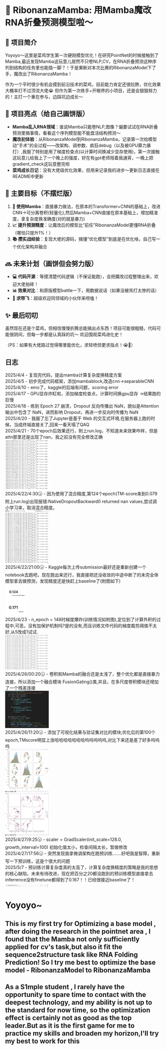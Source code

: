 # 🚀 RibonanzaMamba: 用Mamba魔改RNA折叠预测模型啦～  

## 🌱 项目简介  
Yoyoyo～这里是菜鸡学生第一次硬刚模型优化！在研究PointNet的时候接触到了Mamba,最近发现Mamba这玩意儿居然不只卷NLP,CV，在RNA折叠预测这种序列到结构的任务里也能插一脚？！于是果断对本次比赛的RibonanzaModel下了手，魔改出了RibonanzaMamba！  

作为一个平时很少有机会摸到前沿技术的菜鸡，目前能力肯定还很拉胯，优化效果大概率打不过顶流大佬😭 但作为第一次练手+开眼界的小项目，还是会狠狠努力的！主打一个重在参与，边踩坑边成长～  


## 🧬 项目亮点（给自己画饼版）  
- **Mamba乱入RNA领域**：谁说Mamba只能卷NLP,图像？偏要试试在RNA折叠预测里搞事情，看看这个序列模型能不能盘活结构预测～  
- **魔改初体验**：从RibonanzaModel到RibonanzaMamba，记录第一次给模型动“手术”的全过程——改架构、调参数、疯狂debug（以及被GPU算力暴打）,我服了特别是用了梯度检查点(以计算时间换减少显存使用)，第一次接触这玩意儿给我上了一个晚上的强度，好在有gpt老师陪着我通宵，一晚上把gradient_check这玩意整完啦
- **菜鸡成长日记**：没有大佬级优化效果，但用来记录我的进步～更新日志直接在README中更新  


## 🎯 主要目标（不摆烂版）  
1. **🤖 使用Mamba**：直接暴力做法，在原本的Transformer+CNN的基础上，改进CNN->可分离卷积(轻量化),然后Mamba+CNN直接在原本基础上，增加精准度，拿复杂度换准确度(对的就是暴力)
2. **📈 提升预测精度**：让魔改后的模型比“前任”RibonanzaModel更懂RNA折叠（哪怕只提升1%！）  
3. **📚 攒实战经验**：复现大佬的源码，搞懂“优化模型”到底是在优化啥，自己写一个优化架构并融合  


## 🔜 未来计划（画饼但会努力版）  
- **💻 代码开源**：等摸清楚代码逻辑（不保证能跑），会把魔改过程整理出来，欢迎大佬拍砖！  
- **📊 效果对比**：和原版模型battle一下，用数据说话（如果没被吊打太惨的话）  
- **👥 求带飞**：超级欢迎同领域的小伙伴来唠嗑！
  


## ✨ 最后叨叨  
虽然现在还是个菜鸡，但相信慢慢折腾总能搞出点东西！项目可能很粗糙，代码可能很阴间，但每一步都是认真踩的坑～ 欢迎围观菜鸡进化史！  

（PS：如果有大佬路过觉得哪里能优化，求轻喷但更求指点！😭🙏）  

  
 
## 日志
2025/4/4 - 复现完代码，提出mamba计算复杂度换精度方案   
2025/4/5 - 初步完成代码框架，添加mambablock,改造cnn->separableCNN   
2025/4/10 - emo了，kaggle的后端有问题，scoring error   
2025/4/17 - GPU显存炸缸啦，添加梯度检查点，计算时间换gpu显存 ->结果跑的巨慢   
2025/4/18 - 练到 Epoch 27 崩溃，Dropout 反向传播出 NaN，貌似是Attention 输出中包含了 NaN，进而影响 Dropout，再进一步反向时传播为 NaN     
2025/4/20 - 我服了忘了Jupyter是基于 Web 的交互式环境,在服务器上跑的时候，当成终端直接关了,回来一看天塌了QAQ    
2025/4/21 - 70个epoch后效果还行，附上run.log，不知道未来效果咋样，但是attn那里还是出现了nan，我之前没有完全修改正确  
<img src="img/Log1.png" alt="runlog4.22" width="28%" title="2025_4_21_run.log">  
2025/4/22/4:30🕟 - 因为使用了混合精度,第124个epoch(TM-score来到0.079附上run.log)出现报错:NativeDropoutBackward0 returned nan values,尝试调小学习率，取消混合精度。   
<img src="img/Log2.png" alt="runlog4.22" width="28%" title="2025_4_22_run.log">    
2025/4/22/21:00🕟 - Kaggle每次上传submission最好还是重新创建一个notebook去跑吧，现在跑出来还行，我直接把还没收敛的中途中断了的未完全体模型拿去做预测，发现精度还是快赶上baseline了(附图如下)    
<img src="img/Cmp1.png" alt="runlog4.22" width="15%" title="2025_4_22_cmp">     
2025/4/23 - n_epoch = 148时梯度爆炸(训练情况如附图),定位到了计算外积的过程中,可恶，没有加保护机制吗?是的没有,而且训练文件代码的梯度裁剪阈值不太好,从5改成1试试.    
<img src="img/Log3.png" alt="runlog4.22" width="28%" title="2025_4_23_run.log">      
2025/4/26/00:20🕟 - 卷积和Mamba的融合还是太浅了，整个优化都是直接暴力连接，所以添加一个融合模块 FusionGating()类,并且，在多尺度卷积模块还增加了一个残差连接  
<img src="img/Code1.png" alt="FusionGatingBlock" width="28%" title="2025_4_26_CodeFixing">    
2025/4/26/11:20🕟 - 添加了可视化结果与验证集对比的模块;优化后的第100个epoch,TMscore明显上涨哈哈哈哈哈哈哈呜呜呜呜呜,对比下来还是差了好多呜呜呜   
<img src="img/ValidVis0.png" alt="Valid" width="28%" title="2025_4_26_vis">   
<img src="img/MyVis0.png" alt="My" width="28%" title="2025_4_26_vis">   
2025/4/27/9:25🕟 - scaler = GradScaler(init_scale=128.0, growth_interval=100) 初始化值太小，检查间隔太长，暂做修改      
2025/4/27/17:56🕟 - 突然发现我拿微调架构在跑预训练.......好吧我是智障，重新写一下预训练，这是个很大的问题     
2025/5/7 - 预训练计算复杂度真的太高了，计算复杂度换精度的策略是我的思想的核心缺陷，未来有待改进，现在把百分之20都没跑到的预训练模型直接拿去inferrence没有finetune都得到了0.167！！已经很接近baseline了！   
<img src="img/Cmp2.png" alt="My" width="28%" title="2025_5_7_show_improvement">     




# Yoyoyo~
## This is my first try for Optimizing a base model , after doing the research in the pointnet area , I found that the Mamba not only sufficiently applied for cv's task,but also it fit the sequence2structure task like RNA Folding Prediction! So I try me best to optimize the base model - RibonanzaModel  to RibonanzaMamba
## As a S1mple student , I rarely have the opportunity to spare time to contact with the deepest technology, and my ability is not up to the standard for now time, so the optimization effect is certainly not as good as the top leader.But as it is the first game for me to practice my skills and broaden my horizon,I'll try my best to work for this
